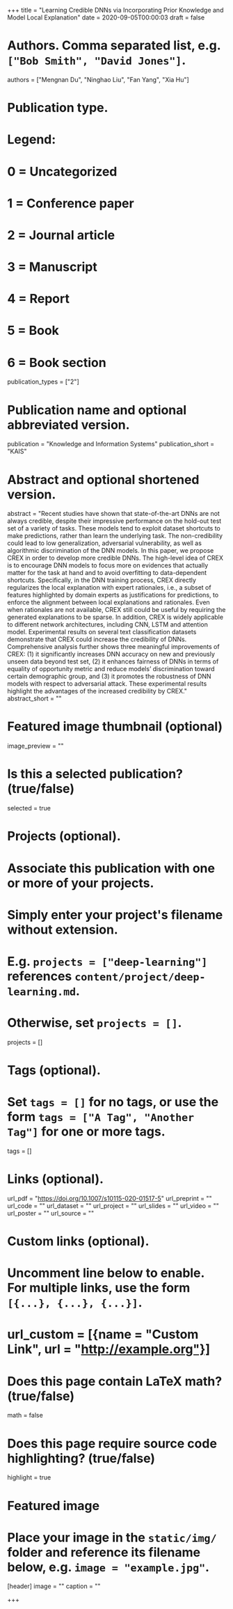 +++
title = "Learning Credible DNNs via Incorporating Prior Knowledge and Model Local Explanation"
date = 2020-09-05T00:00:03
draft = false

# Authors. Comma separated list, e.g. `["Bob Smith", "David Jones"]`.
authors = ["Mengnan Du", "Ninghao Liu", "Fan Yang", "Xia Hu"]

# Publication type.
# Legend:
# 0 = Uncategorized
# 1 = Conference paper
# 2 = Journal article
# 3 = Manuscript
# 4 = Report
# 5 = Book
# 6 = Book section
publication_types = ["2"]

# Publication name and optional abbreviated version.
publication = "Knowledge and Information Systems"
publication_short = "KAIS"

# Abstract and optional shortened version.
abstract = "Recent studies have shown that state-of-the-art DNNs are not always credible, despite their impressive performance on the hold-out test set of a variety of tasks. These models tend to exploit dataset shortcuts to make predictions, rather than learn the underlying task. The non-credibility could lead to low generalization, adversarial vulnerability, as well as algorithmic discrimination of the DNN models. In this paper, we propose CREX in order to develop more credible DNNs. The high-level idea of CREX is to encourage DNN models to focus more on evidences that actually matter for the task at hand and to avoid overfitting to data-dependent shortcuts. Specifically, in the DNN training process, CREX directly regularizes the local explanation with expert rationales, i.e., a subset of features highlighted by domain experts as justifications for predictions, to enforce the alignment between local explanations and rationales. Even when rationales are not available, CREX still could be useful by requiring the generated explanations to be sparse. In addition, CREX is widely applicable to different network architectures, including CNN, LSTM and attention model. Experimental results on several text classification datasets demonstrate that CREX could increase the credibility of DNNs. Comprehensive analysis further shows three meaningful improvements of CREX: (1) it significantly increases DNN accuracy on new and previously unseen data beyond test set, (2) it enhances fairness of DNNs in terms of equality of opportunity metric and reduce models’ discrimination toward certain demographic group, and (3) it promotes the robustness of DNN models with respect to adversarial attack. These experimental results highlight the advantages of the increased credibility by CREX."
abstract_short = ""

# Featured image thumbnail (optional)
image_preview = ""

# Is this a selected publication? (true/false)
selected = true

# Projects (optional).
#   Associate this publication with one or more of your projects.
#   Simply enter your project's filename without extension.
#   E.g. `projects = ["deep-learning"]` references `content/project/deep-learning.md`.
#   Otherwise, set `projects = []`.
projects = []

# Tags (optional).
#   Set `tags = []` for no tags, or use the form `tags = ["A Tag", "Another Tag"]` for one or more tags.
tags = []

# Links (optional).
url_pdf = "https://doi.org/10.1007/s10115-020-01517-5"
url_preprint = ""
url_code = ""
url_dataset = ""
url_project = ""
url_slides = ""
url_video = ""
url_poster = ""
url_source = ""

# Custom links (optional).
#   Uncomment line below to enable. For multiple links, use the form `[{...}, {...}, {...}]`.
# url_custom = [{name = "Custom Link", url = "http://example.org"}]

# Does this page contain LaTeX math? (true/false)
math = false

# Does this page require source code highlighting? (true/false)
highlight = true

# Featured image
# Place your image in the `static/img/` folder and reference its filename below, e.g. `image = "example.jpg"`.
[header]
image = ""
caption = ""

+++
